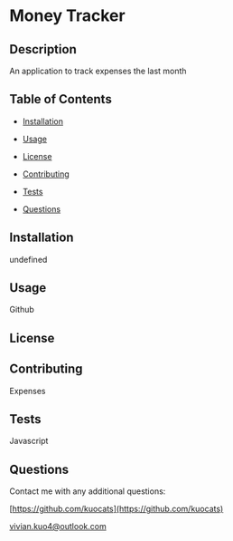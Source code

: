 # Money Tracker

  ## Description
  An application to track expenses the last month
  
  

  ## Table of Contents
  * [Installation](#installation)
  * [Usage](#usage)
    
 * [License](#license)

  * [Contributing](#contributing)
  * [Tests](#tests)
  * [Questions](#questions)

  ## Installation
  undefined

  ## Usage
  Github
  
  
 ## License



  ## Contributing
  Expenses 

  ## Tests
  Javascript

  ## Questions
  Contact me with any additional questions:
  
  [https://github.com/kuocats](https://github.com/kuocats)

  vivian.kuo4@outlook.com
